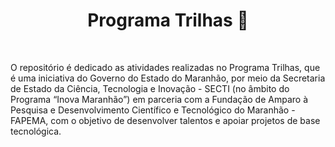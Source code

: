 <h1 align="center"> Programa Trilhas 🚀 </h1>

<br>

O repositório é dedicado as atividades realizadas no Programa Trilhas, que é uma iniciativa do Governo do Estado do Maranhão, por meio da Secretaria de Estado da Ciência, Tecnologia e Inovação - SECTI (no âmbito do Programa “Inova Maranhão”) em parceria com a Fundação de Amparo à Pesquisa e Desenvolvimento Científico e Tecnológico do Maranhão - FAPEMA, com o objetivo de desenvolver talentos e apoiar projetos de base tecnológica.

<br><br>